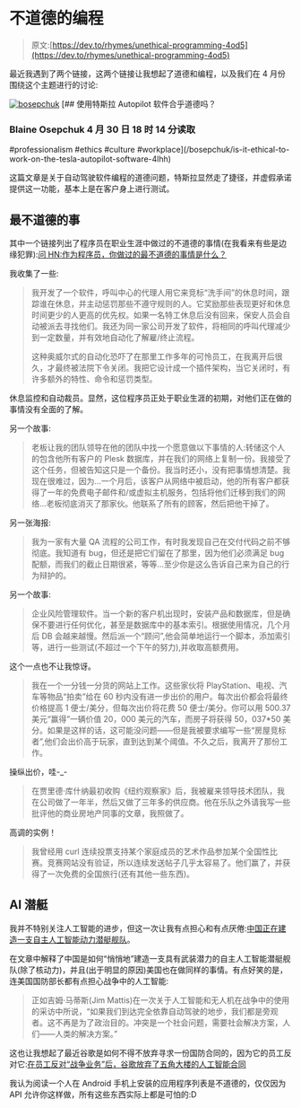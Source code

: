 # 不道德的编程

> 原文:[https://dev.to/rhymes/unethical-programming-4od5](https://dev.to/rhymes/unethical-programming-4od5)

最近我遇到了两个链接，这两个链接让我想起了道德和编程，以及我们在 4 月份围绕这个主题进行的讨论:

[![bosepchuk](../Images/4a2750bf6275f976448741ffad56eee7.png)](/bosepchuk) [## 使用特斯拉 Autopilot 软件合乎道德吗？

### Blaine Osepchuk 4 月 30 日 18 时 14 分读取

#professionalism #ethics #culture #workplace](/bosepchuk/is-it-ethical-to-work-on-the-tesla-autopilot-software-4lhh)

这篇文章是关于自动驾驶软件编程的道德问题，特斯拉显然走了捷径，并虚假承诺提供这一功能，基本上是在客户身上进行测试。

## [](#the-most-unethical-thing)最不道德的事

其中一个链接列出了程序员在职业生涯中做过的不道德的事情(在我看来有些是边缘犯罪):[问 HN:作为程序员，你做过的最不道德的事情是什么？](https://news.ycombinator.com/item?id=17692005)

我收集了一些:

> 我开发了一个软件，呼叫中心的代理人用它来竞标“洗手间”的休息时间，跟踪谁在休息，并主动惩罚那些不遵守规则的人。它奖励那些表现更好和休息时间更少的人更高的优先权。如果一名特工休息后没有回来，保安人员会自动被派去寻找他们。我还为同一家公司开发了软件，将相同的呼叫代理减少到一定数量，并有效地自动化了解雇/终止流程。
> 
> 这种奥威尔式的自动化恐吓了在那里工作多年的可怜员工，在我离开后很久，才最终被法院下令关闭。我把它设计成一个插件架构，当它关闭时，有许多额外的特性、命令和惩罚类型。

休息监控和自动裁员。显然，这位程序员正处于职业生涯的初期，对他们正在做的事情没有全面的了解。

另一个故事:

> 老板让我的团队领导在他的团队中找一个愿意做以下事情的人:转储这个人的包含他所有客户的 Plesk 数据库，并在我们的网络上复制一份。我接受了这个任务，但被告知这只是一个备份。我当时还小，没有把事情想清楚。我现在很难过，因为...一个月后，该客户从网络中被启动，他的所有客户都获得了一年的免费电子邮件和/或虚拟主机服务，包括将他们迁移到我们的网络...老板彻底消灭了那家伙。他联系了所有的顾客，然后把他干掉了。

另一张海报:

> 我为一家有大量 QA 流程的公司工作，有时我发现自己在交付代码之前不够彻底。我知道有 bug，但还是把它们留在了那里，因为他们必须满足 bug 配额，而我们的截止日期很紧，等等...至少你是这么告诉自己来为自己的行为辩护的。

另一个故事:

> 企业风险管理软件。当一个新的客户机出现时，安装产品和数据库，但是确保不要进行任何优化，甚至是数据库中的基本索引。根据使用情况，几个月后 DB 会越来越慢。然后派一个“顾问”,他会简单地运行一个脚本，添加索引等，进行一些测试(不超过一个下午的努力),并收取高额费用。

这个一点也不让我惊讶。

> 我在一个一分钱一分货的网站上工作。这些家伙将 PlayStation、电视、汽车等物品“拍卖”给在 60 秒内没有进一步出价的用户。每次出价都会将最终价格提高 1 便士/美分，但每次出价将花费 50 便士/美分。你可以用 500.37 美元“赢得”一辆价值 20，000 美元的汽车，而房子将获得 50，037*50 美分。如果是这样的话，这可能没问题——但是我被要求编写一些“房屋竞标者”,他们会出价高于玩家，直到达到某个阈值。不久之后，我离开了那份工作。

操纵出价，哇-_-

> 在贾里德·库什纳最初收购《纽约观察家》后，我被雇来领导技术团队，我在公司做了一年半，然后又做了三年多的供应商。他在乐队之外请我写一些批评他的商业房地产同事的文章，我照做了。

高调的实例！

> 我曾经用 curl 连续投票支持某个家庭成员的艺术作品参加某个全国性比赛。竞赛网站没有验证，所以连续发送帖子几乎太容易了。他们赢了，并获得了一次免费的全国旅行(还有其他一些东西)。

## [](#ai-submarines)AI 潜艇

我并不特别关注人工智能的进步，但这一次让我有点担心和有点厌倦:[中国正在建造一支自主人工智能动力潜艇舰队](https://singularityhub.com/2018/08/15/china-is-building-a-fleet-of-autonomous-ai-powered-submarines-here-are-the-details/)。

在文章中解释了中国是如何“悄悄地”建造一支具有武装潜力的自主人工智能潜艇舰队(除了核动力)，并且(出于明显的原因)美国也在做同样的事情。有点好笑的是，连美国国防部长都有点担心战争中的人工智能:

> 正如吉姆·马蒂斯(Jim Mattis)在一次关于人工智能和无人机在战争中的使用的采访中所说，“如果我们到达完全依靠自动驾驶的地步，我们都是旁观者。这不再是为了政治目的。冲突是一个社会问题，需要社会解决方案，人们——人类的解决方案。”

这也让我想起了最近谷歌是如何不得不放弃寻求一份国防合同的，因为它的员工反对它:[在员工反对“战争业务”后，谷歌放弃了五角大楼的人工智能合同](https://www.washingtonpost.com/news/the-switch/wp/2018/06/01/google-to-drop-pentagon-ai-contract-after-employees-called-it-the-business-of-war/?noredirect=on&utm_term=.f604729978ce)

我认为阅读一个人在 Android 手机上安装的应用程序列表是不道德的，仅仅因为 API 允许你这样做，所有这些东西实际上都是可怕的:D